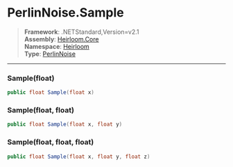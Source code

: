 # PerlinNoise.Sample

> **Framework**: .NETStandard,Version=v2.1  
> **Assembly**: [Heirloom.Core][0]  
> **Namespace**: [Heirloom][0]  
> **Type**: [PerlinNoise][1]  

--------------------------------------------------------------------------------

### Sample(float)

```cs
public float Sample(float x)
```

### Sample(float, float)

```cs
public float Sample(float x, float y)
```

### Sample(float, float, float)

```cs
public float Sample(float x, float y, float z)
```

[0]: ../Heirloom.Core.md
[1]: Heirloom.PerlinNoise.md

